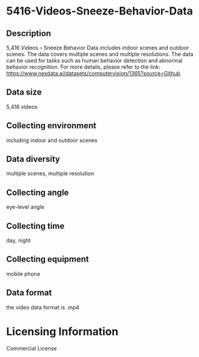 # 5416-Videos-Sneeze-Behavior-Data

## Description
5,416 Videos – Sneeze Behavior Data includes indoor scenes and outdoor scenes. The data covers multiple scenes and multiple resolutions. The data can be used for tasks such as human behavior detection and abnormal behavior recognition.
For more details, please refer to the link: https://www.nexdata.ai/datasets/computervision/1365?source=Github


## Data size
5,416 videos
## Collecting environment
including indoor and outdoor scenes
## Data diversity
multiple scenes, multiple resolution
## Collecting angle
eye-level angle
## Collecting time
day, night
## Collecting equipment
mobile phone
## Data format
the video data format is .mp4
# Licensing Information
Commercial License
